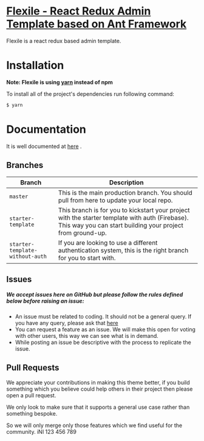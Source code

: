 # [Flexile - React Redux Admin Template based on Ant Framework](https://themeforest.net/item/flexile-react-redux-admin-template/22277962?s_rank=1 "Flexile")
Flexile is a react redux based admin template. 

# Installation

**Note: Flexile is using [yarn](https://yarnpkg.com/en/docs/install) instead of npm**

To install all of the project's dependencies run following command:

```bash
$ yarn
```

# Documentation

It is well documented at [here](http://docs.g-axon.com/flexile/ "Documentation") .

## Branches

| Branch                           | Description   |
| -------------------------------- | ------------- |
| `master`                         | This is the main production branch. You should pull from here to update your local repo. |
| `starter-template`               | This branch is for you to kickstart your project with the starter template with auth (Firebase). This way you can start building your project from ground-up. |
| `starter-template-without-auth`  | If you are looking to use a different authentication system, this is the right branch for you to start with. |

## Issues
##### We accept issues here on GitHub but please follow the rules defined below before raising an issue:

* An issue must be related to coding. It should not be a general query. If you have any query, please ask that [here](https://themeforest.net/item/flexile-react-redux-admin-template/22277962/support "Support for Flexile")
* You can request a feature as an issue. We will make this open for voting with other users, this way we can see what is in demand.
* While posting an issue be descriptive with the process to replicate the issue.

## Pull Requests

We appreciate your contributions in making this theme better, if you build something which you believe could help others in their project then please open a pull request.

We only look to make sure that it supports a general use case rather than something bespoke.

So we will only merge only those features which we find useful for the community.
iNI
123
456
789